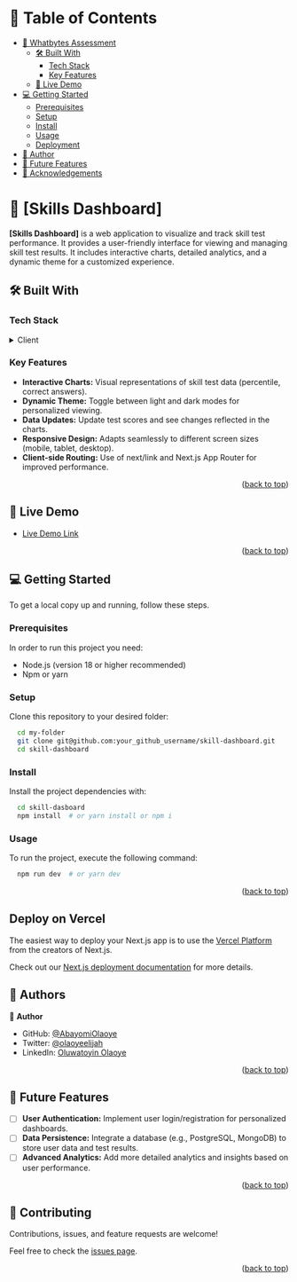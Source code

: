 # 📗 Table of Contents

- [📖 Whatbytes Assessment](#about-project)
  - [🛠 Built With](#built-with)
    - [Tech Stack](#tech-stack)
    - [Key Features](#key-features)
  - [🚀 Live Demo](#live-demo)
- [💻 Getting Started](#getting-started)
  - [Prerequisites](#prerequisites)
  - [Setup](#setup)
  - [Install](#install)
  - [Usage](#usage)
  - [Deployment](#deployment)
- [👥 Author](#authors)
- [🔭 Future Features](#future-features)
- [🙏 Acknowledgements](#acknowledgements)


# 📖 [Skills Dashboard] <a name="about-project"></a>

**[Skills Dashboard]** is a web application to visualize and track skill test performance. It provides a user-friendly interface for viewing and managing skill test results. It includes interactive charts, detailed analytics, and a dynamic theme for a customized experience.

## 🛠 Built With <a name="built-with"></a>

### Tech Stack <a name="tech-stack"></a>


<details>
  <summary>Client</summary>
  <ul>
    <li><a href="https://reactjs.org/">React.js</a></li>
    <li><a href="https://nextjs.org/">Next.js</a></li>
    <li><a href="https://tailwindcss.com/">Tailwind CSS</a></li>
    <li><a href="https://formik.org/">Formik</a></li>
    <li><a href="https://github.com/jquense/yup">Yup</a></li>
    <li><a href="https://www.chartjs.org/">Chart.js</a></li>
    <li><a href="https://www.npmjs.com/package/react-chartjs-2">react-chartjs-2</a></li>
    <li><a href="https://www.npmjs.com/package/next-themes">next-themes</a></li>
  </ul>
</details>

### Key Features <a name="key-features"></a>

- **Interactive Charts:** Visual representations of skill test data (percentile, correct answers).
- **Dynamic Theme:** Toggle between light and dark modes for personalized viewing.
- **Data Updates:** Update test scores and see changes reflected in the charts.
- **Responsive Design:** Adapts seamlessly to different screen sizes (mobile, tablet, desktop).
- **Client-side Routing:** Use of next/link and Next.js App Router for improved performance.

<p align="right">(<a href="#readme-top">back to top</a>)</p>


## 🚀 Live Demo <a name="live-demo"></a>

- [Live Demo Link](https://whatbytes-assessment-theta.vercel.app/)

<p align="right">(<a href="#readme-top">back to top</a>)</p>


## 💻 Getting Started <a name="getting-started"></a>


To get a local copy up and running, follow these steps.

### Prerequisites

In order to run this project you need:

- Node.js (version 18 or higher recommended)
- Npm or yarn

### Setup

Clone this repository to your desired folder:

```sh
  cd my-folder
  git clone git@github.com:your_github_username/skill-dashboard.git
  cd skill-dashboard
```
### Install

Install the project dependencies with:

```sh
  cd skill-dasboard
  npm install  # or yarn install or npm i
```

### Usage

To run the project, execute the following command:

```sh
  npm run dev  # or yarn dev
```

<p align="right">(<a href="#readme-top">back to top</a>)</p>


## Deploy on Vercel

The easiest way to deploy your Next.js app is to use the [Vercel Platform](https://vercel.com/new?utm_medium=default-template&filter=next.js&utm_source=create-next-app&utm_campaign=create-next-app-readme) from the creators of Next.js.

Check out our [Next.js deployment documentation](https://nextjs.org/docs/app/building-your-application/deploying) for more details.
<a name="readme-top"></a>


## 👥 Authors <a name="authors"></a>

👤 **Author**

- GitHub: [@AbayomiOlaoye](https://github.com/AbayomiOlaoye)
- Twitter: [@olaoyeelijah](https://twitter.com/olaoyeelijah)
- LinkedIn: [Oluwatoyin Olaoye](https://linkedin.com/in/oluwatoyinolaoye)

<p align="right">(<a href="#readme-top">back to top</a>)</p>


## 🔭 Future Features <a name="future-features"></a>

- [ ] **User Authentication:**  Implement user login/registration for personalized dashboards.
- [ ] **Data Persistence:** Integrate a database (e.g., PostgreSQL, MongoDB) to store user data and test results.
- [ ] **Advanced Analytics:** Add more detailed analytics and insights based on user performance.

<p align="right">(<a href="#readme-top">back to top</a>)</p>


## 🤝 Contributing <a name="contributing"></a>

Contributions, issues, and feature requests are welcome!

Feel free to check the [issues page](../../issues/).

<p align="right">(<a href="#readme-top">back to top</a>)</p>
